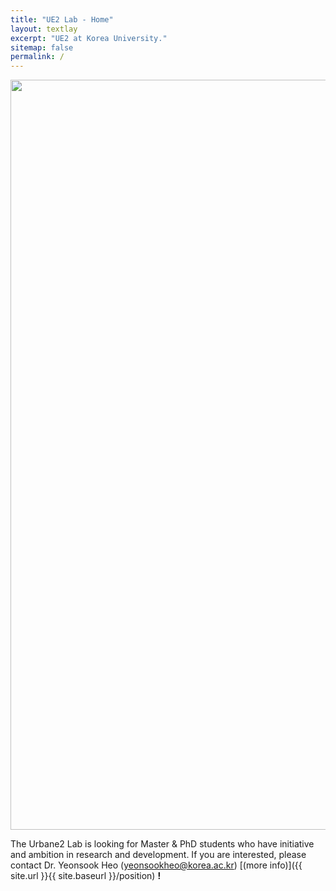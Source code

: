 ```yaml
---
title: "UE2 Lab - Home"
layout: textlay
excerpt: "UE2 at Korea University."
sitemap: false
permalink: /
---
```


<img src="{{ site.url }}{{ site.baseurl }}/images/final website diagram-01.png" style="width: 1200px; height: auto;">

The Urbane2 Lab is looking for Master & PhD students who have initiative and ambition in research and development. If you are interested, please contact Dr. Yeonsook Heo (yeonsookheo@korea.ac.kr) [(more info)]({{ site.url }}{{ site.baseurl }}/position) **!**





<!--
<div markdown="0" id="carousel" class="carousel slide" data-ride="carousel" data-interval="4000" data-pause="hover" style="width: 400px; height: 200px;">

    <ol class="carousel-indicators">
        <li data-target="#carousel" data-slide-to="0" class="active"></li>
        <li data-target="#carousel" data-slide-to="1"></li>
        <li data-target="#carousel" data-slide-to="2"></li>
        <li data-target="#carousel" data-slide-to="3"></li>
        <li data-target="#carousel" data-slide-to="4"></li>
        <li data-target="#carousel" data-slide-to="5"></li>
        <li data-target="#carousel" data-slide-to="6"></li>
    </ol>

    <div class="carousel-inner" markdown="0">
        <div class="item active">
            <img src="{{ site.url }}{{ site.baseurl }}/images/activities/20220624_설비공학회.jpg" alt="Slide 1" />
        </div>
        <div class="item">
            <img src="{{ site.url }}{{ site.baseurl }}/images/activities/20220602_석사학위발표.jpg" alt="Slide 2" />
        </div>

        {% assign papers = site.data.SCIE | limit: 2 %}
        {% if papers.size >= 2 %}
        <div class="item">
            <img src="{{ site.url }}{{ site.baseurl }}/images/pubpic/{{ papers[0].image }}" alt="Slide 3" />
        </div>
        <div class="item">
            <img src="{{ site.url }}{{ site.baseurl }}/images/pubpic/{{ papers[1].image }}" alt="Slide 4" />
        </div>
        {% endif %}

        <div class="item">
            <img src="{{ site.url }}{{ site.baseurl }}/images/slider7001400/Fig_Science_Web.jpg" alt="Slide 5" />
        </div>       
         <div class="item">
            <img src="{{ site.url }}{{ site.baseurl }}/images/slider7001400/cake_web.jpg" alt="Slide 6" />
        </div>
    </div>
  <a class="left carousel-control" href="#carousel" role="button" data-slide="prev">
    <span class="glyphicon glyphicon-chevron-left" aria-hidden="true"></span>
    <span class="sr-only">Previous</span>
  </a>
  <a class="right carousel-control" href="#carousel" role="button" data-slide="next">
    <span class="glyphicon glyphicon-chevron-right" aria-hidden="true"></span>
    <span class="sr-only">Next</span>
  </a>
</div>
-->
